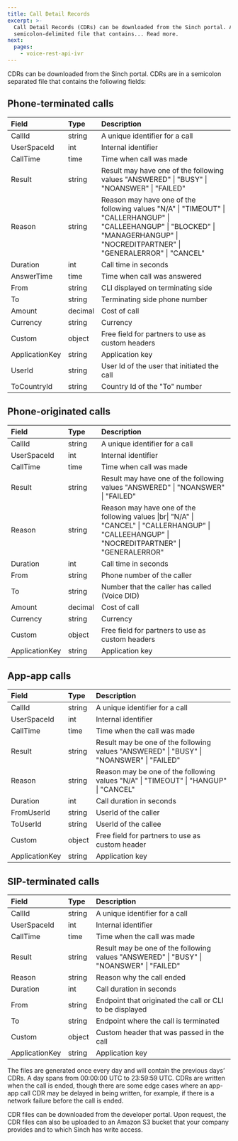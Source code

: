 ```yaml
---
title: Call Detail Records
excerpt: >-
  Call Detail Records (CDRs) can be downloaded from the Sinch portal. A CDR is a
  semicolon-delimited file that contains... Read more.
next:
  pages:
    - voice-rest-api-ivr
---
```

CDRs can be downloaded from the Sinch portal. CDRs are in a semicolon separated file that contains the following fields:

## Phone-terminated calls

<div class="magic-block-html">
  <div class="marked-table">
    <table>
      <thead>
        <tr class="header">
          <th align="left">Field</th>
          <th align="left">Type</th>
          <th align="left">Description</th>
        </tr>
      </thead>
      <tbody>
        <tr class="odd">
          <td align="left">CallId</td>
          <td align="left">string</td>
          <td align="left">A unique identifier for a call</td>
        </tr>
        <tr class="even">
          <td align="left">UserSpaceId</td>
          <td align="left">int</td>
          <td align="left">Internal identifier</td>
        </tr>
        <tr class="odd">
          <td align="left">CallTime</td>
          <td align="left">time</td>
          <td align="left">Time when call was made</td>
        </tr>
        <tr class="even">
          <td align="left">Result</td>
          <td align="left">string</td>
          <td align="left">Result may have one of the following values &quot;ANSWERED&quot; | &quot;BUSY&quot; | &quot;NOANSWER&quot; | &quot;FAILED&quot;</td>
        </tr>
        <tr class="odd">
          <td align="left">Reason</td>
          <td align="left">string</td>
          <td align="left">Reason may have one of the following values &quot;N/A&quot; | &quot;TIMEOUT&quot; | &quot;CALLERHANGUP&quot; | &quot;CALLEEHANGUP&quot; | &quot;BLOCKED&quot; | &quot;MANAGERHANGUP&quot; | &quot;NOCREDITPARTNER&quot; |
            &quot;GENERALERROR&quot; | &quot;CANCEL&quot;</td>
        </tr>
        <tr class="even">
          <td align="left">Duration</td>
          <td align="left">int</td>
          <td align="left">Call time in seconds</td>
        </tr>
        <tr class="odd">
          <td align="left">AnswerTime</td>
          <td align="left">time</td>
          <td align="left">Time when call was answered</td>
        </tr>
        <tr class="even">
          <td align="left">From</td>
          <td align="left">string</td>
          <td align="left">CLI displayed on terminating side</td>
        </tr>
        <tr class="odd">
          <td align="left">To</td>
          <td align="left">string</td>
          <td align="left">Terminating side phone number</td>
        </tr>
        <tr class="even">
          <td align="left">Amount</td>
          <td align="left">decimal</td>
          <td align="left">Cost of call</td>
        </tr>
        <tr class="odd">
          <td align="left">Currency</td>
          <td align="left">string</td>
          <td align="left">Currency</td>
        </tr>
        <tr class="even">
          <td align="left">Custom</td>
          <td align="left">object</td>
          <td align="left">Free field for partners to use as custom headers</td>
        </tr>
        <tr class="odd">
          <td align="left">ApplicationKey</td>
          <td align="left">string</td>
          <td align="left">Application key</td>
        </tr>
        <tr class="even">
          <td align="left">UserId</td>
          <td align="left">string</td>
          <td align="left">User Id of the user that initiated the call</td>
        </tr>
        <tr class="odd">
          <td align="left">ToCountryId</td>
          <td align="left">string</td>
          <td align="left">Country Id of the &quot;To&quot; number</td>
        </tr>
      </tbody>
    </table>
  </div>
</div>

## Phone-originated calls

<div class="magic-block-html">
  <div class="marked-table">
    <table>
      <thead>
        <tr class="header">
          <th align="left">Field</th>
          <th align="left">Type</th>
          <th align="left">Description</th>
        </tr>
      </thead>
      <tbody>
        <tr class="odd">
          <td align="left">CallId</td>
          <td align="left">string</td>
          <td align="left">A unique identifier for a call</td>
        </tr>
        <tr class="even">
          <td align="left">UserSpaceId</td>
          <td align="left">int</td>
          <td align="left">Internal identifier</td>
        </tr>
        <tr class="odd">
          <td align="left">CallTime</td>
          <td align="left">time</td>
          <td align="left">Time when call was made</td>
        </tr>
        <tr class="even">
          <td align="left">Result</td>
          <td align="left">string</td>
          <td align="left">Result may have one of the following values &quot;ANSWERED&quot; | &quot;NOANSWER&quot; | &quot;FAILED&quot;</td>
        </tr>
        <tr class="odd">
          <td align="left">Reason</td>
          <td align="left">string</td>
          <td align="left">Reason may have one of the following values |br| &quot;N/A&quot; | &quot;CANCEL&quot; | &quot;CALLERHANGUP&quot; | &quot;CALLEEHANGUP&quot; | &quot;NOCREDITPARTNER&quot; | &quot;GENERALERROR&quot;</td>
        </tr>
        <tr class="even">
          <td align="left">Duration</td>
          <td align="left">int</td>
          <td align="left">Call time in seconds</td>
        </tr>
        <tr class="odd">
          <td align="left">From</td>
          <td align="left">string</td>
          <td align="left">Phone number of the caller</td>
        </tr>
        <tr class="even">
          <td align="left">To</td>
          <td align="left">string</td>
          <td align="left">Number that the caller has called (Voice DID)</td>
        </tr>
        <tr class="odd">
          <td align="left">Amount</td>
          <td align="left">decimal</td>
          <td align="left">Cost of call</td>
        </tr>
        <tr class="even">
          <td align="left">Currency</td>
          <td align="left">string</td>
          <td align="left">Currency</td>
        </tr>
        <tr class="odd">
          <td align="left">Custom</td>
          <td align="left">object</td>
          <td align="left">Free field for partners to use as custom headers</td>
        </tr>
        <tr class="even">
          <td align="left">ApplicationKey</td>
          <td align="left">string</td>
          <td align="left">Application key</td>
        </tr>
      </tbody>
    </table>
  </div>
</div>

## App-app calls

<div class="magic-block-html">
  <div class="marked-table">
    <table>
      <thead>
        <tr class="header">
          <th align="left">Field</th>
          <th align="left">Type</th>
          <th align="left">Description</th>
        </tr>
      </thead>
      <tbody>
        <tr class="odd">
          <td align="left">CallId</td>
          <td align="left">string</td>
          <td align="left">A unique identifier for a call</td>
        </tr>
        <tr class="even">
          <td align="left">UserSpaceId</td>
          <td align="left">int</td>
          <td align="left">Internal identifier</td>
        </tr>
        <tr class="odd">
          <td align="left">CallTime</td>
          <td align="left">time</td>
          <td align="left">Time when the call was made</td>
        </tr>
        <tr class="even">
          <td align="left">Result</td>
          <td align="left">string</td>
          <td align="left">Result may be one of the following values &quot;ANSWERED&quot; | &quot;BUSY&quot; | &quot;NOANSWER&quot; | &quot;FAILED&quot;</td>
        </tr>
        <tr class="odd">
          <td align="left">Reason</td>
          <td align="left">string</td>
          <td align="left">Reason may be one of the following values &quot;N/A&quot; | &quot;TIMEOUT&quot; | &quot;HANGUP&quot; | &quot;CANCEL&quot;</td>
        </tr>
        <tr class="even">
          <td align="left">Duration</td>
          <td align="left">int</td>
          <td align="left">Call duration in seconds</td>
        </tr>
        <tr class="odd">
          <td align="left">FromUserId</td>
          <td align="left">string</td>
          <td align="left">UserId of the caller</td>
        </tr>
        <tr class="even">
          <td align="left">ToUserId</td>
          <td align="left">string</td>
          <td align="left">UserId of the callee</td>
        </tr>
        <tr class="odd">
          <td align="left">Custom</td>
          <td align="left">object</td>
          <td align="left">Free field for partners to use as custom header</td>
        </tr>
        <tr class="even">
          <td align="left">ApplicationKey</td>
          <td align="left">string</td>
          <td align="left">Application key</td>
        </tr>
      </tbody>
    </table>
  </div>
</div>

## SIP-terminated calls

<div class="magic-block-html">
  <div class="marked-table">
    <table>
      <thead>
        <tr class="header">
          <th align="left">Field</th>
          <th align="left">Type</th>
          <th align="left">Description</th>
        </tr>
      </thead>
      <tbody>
        <tr class="odd">
          <td align="left">CallId</td>
          <td align="left">string</td>
          <td align="left">A unique identifier for a call</td>
        </tr>
        <tr class="even">
          <td align="left">UserSpaceId</td>
          <td align="left">int</td>
          <td align="left">Internal identifier</td>
        </tr>
        <tr class="odd">
          <td align="left">CallTime</td>
          <td align="left">time</td>
          <td align="left">Time when the call was made</td>
        </tr>
        <tr class="even">
          <td align="left">Result</td>
          <td align="left">string</td>
          <td align="left">Result may be one of the following values &quot;ANSWERED&quot; | &quot;BUSY&quot; | &quot;NOANSWER&quot; | &quot;FAILED&quot;</td>
        </tr>
        <tr class="odd">
          <td align="left">Reason</td>
          <td align="left">string</td>
          <td align="left">Reason why the call ended</td>
        </tr>
        <tr class="even">
          <td align="left">Duration</td>
          <td align="left">int</td>
          <td align="left">Call duration in seconds</td>
        </tr>
        <tr class="odd">
          <td align="left">From</td>
          <td align="left">string</td>
          <td align="left">Endpoint that originated the call or CLI to be displayed</td>
        </tr>
        <tr class="even">
          <td align="left">To</td>
          <td align="left">string</td>
          <td align="left">Endpoint where the call is terminated</td>
        </tr>
        <tr class="odd">
          <td align="left">Custom</td>
          <td align="left">object</td>
          <td align="left">Custom header that was passed in the call</td>
        </tr>
        <tr class="even">
          <td align="left">ApplicationKey</td>
          <td align="left">string</td>
          <td align="left">Application key</td>
        </tr>
      </tbody>
    </table>
  </div>
</div>

The files are generated once every day and will contain the previous days’ CDRs. A day spans from 00:00:00 UTC to 23:59:59 UTC. CDRs are written when the call is ended, though there are some edge cases where an app-app call CDR may be delayed in being written, for example, if there is a network failure before the call is ended.

CDR files can be downloaded from the developer portal. Upon request, the CDR files can also be uploaded to an Amazon S3 bucket that your company provides and to which Sinch has write access.
